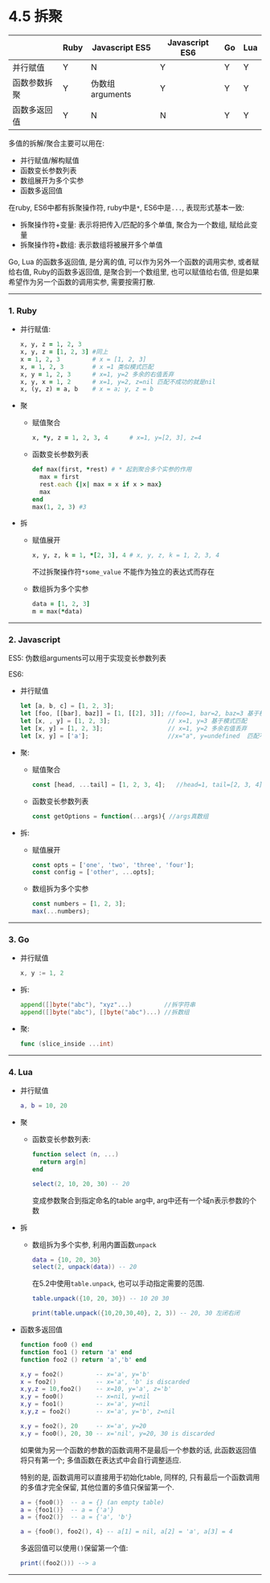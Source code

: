 # 4.5 拆聚

|              | Ruby | Javascript ES5  | Javascript ES6 | Go | Lua |
|--------------|------|-----------------|----------------|----|-----|
| 并行赋值     | Y    | N               | Y              | Y  | Y   |
| 函数参数拆聚 | Y    | 伪数组arguments | Y              | Y  | Y   |
| 函数多返回值 | Y    | N               | N              | Y  | Y   |

多值的拆解/聚合主要可以用在:

* 并行赋值/解构赋值
* 函数变长参数列表
* 数组展开为多个实参
* 函数多返回值

在ruby, ES6中都有拆聚操作符, ruby中是`*`, ES6中是`...`, 表现形式基本一致:

* 拆聚操作符+变量: 表示将把传入/匹配的多个单值, 聚合为一个数组, 赋给此变量
* 拆聚操作符+数组: 表示数组将被展开多个单值

Go, Lua 的函数多返回值, 是分离的值, 可以作为另外一个函数的调用实参, 或者赋给右值, Ruby的函数多返回值, 是聚合到一个数组里, 也可以赋值给右值, 但是如果希望作为另一个函数的调用实参, 需要按需打散.

<!--todo 补充一个例子-->

---

### 1. Ruby

* 并行赋值:
  ```ruby
  x, y, z = 1, 2, 3
  x, y, z = [1, 2, 3] #同上
  x = 1, 2, 3         # x = [1, 2, 3]
  x, = 1, 2, 3        # x =1 类似模式匹配
  x, y = 1, 2, 3      # x=1, y=2 多余的右值丢弃
  x, y, x = 1, 2      # x=1, y=2, z=nil 匹配不成功的就是nil
  x, (y, z) = a, b    # x = a; y, z = b
  ```

* 聚

  * 赋值聚合
    ```ruby
    x, *y, z = 1, 2, 3, 4      # x=1, y=[2, 3], z=4
    ```

  * 函数变长参数列表
    ```ruby
    def max(first, *rest) # * 起到聚合多个实参的作用
      max = first
      rest.each {|x| max = x if x > max}
      max
    end
    max(1, 2, 3) #3
    ```

* 拆

  * 赋值展开
    ```ruby
    x, y, z, k = 1, *[2, 3], 4 # x, y, z, k = 1, 2, 3, 4
    ```

    不过拆聚操作符`*some_value` 不能作为独立的表达式而存在

  * 数组拆为多个实参
    ```ruby
    data = [1, 2, 3]
    m = max(*data)
    ```

---

### 2. Javascript

ES5: 伪数组arguments可以用于实现变长参数列表

ES6:

* 并行赋值
  ```javascript
  let [a, b, c] = [1, 2, 3];
  let [foo, [[bar], baz]] = [1, [[2], 3]]; //foo=1, bar=2, baz=3 基于模式匹配
  let [x, , y] = [1, 2, 3];                // x=1, y=3 基于模式匹配
  let [x, y] = [1, 2, 3];                  // x=1, y=2 多余右值丢弃
  let [x, y] = ['a'];                      //x="a", y=undefined  匹配不到就是undefined
  ```

* 聚:

  * 赋值聚合
    ```javascript
    const [head, ...tail] = [1, 2, 3, 4];   //head=1, tail=[2, 3, 4]
    ```

  * 函数变长参数列表
    ```javascript
    const getOptions = function(...args){ //args真数组
    ```

* 拆:

  * 赋值展开
    ```javascript
    const opts = ['one', 'two', 'three', 'four'];
    const config = ['other', ...opts];
    ```

  * 数组拆为多个实参
    ```javascript
    const numbers = [1, 2, 3];
    max(...numbers);
    ```

---

### 3. Go

* 并行赋值
  ```go
  x, y := 1, 2
  ```

* 拆:
  ```go
  append([]byte("abc"), "xyz"...)         //拆字符串
  append([]byte("abc"), []byte("abc")...) //拆数组
  ```

* 聚:
  ```go
  func (slice_inside ...int)
  ```

---

### 4. Lua

* 并行赋值
  ```lua
  a, b = 10, 20
  ```

* 聚

  * 函数变长参数列表:
    ```lua
    function select (n, ...)
      return arg[n]
    end

    select(2, 10, 20, 30) -- 20
    ```

    变成参数聚合到指定命名的table arg中, arg中还有一个域n表示参数的个数

* 拆

  * 数组拆为多个实参, 利用内置函数`unpack`
    ```lua
    data = {10, 20, 30}
    select(2, unpack(data)) -- 20
    ```

    在5.2中使用`table.unpack`, 也可以手动指定需要的范围.
    ```lua
    table.unpack({10, 20, 30}) -- 10 20 30

    print(table.unpack({10,20,30,40}, 2, 3)) -- 20, 30 左闭右闭
    ```

* 函数多返回值

  ```lua
  function foo0 () end
  function foo1 () return 'a' end
  function foo2 () return 'a','b' end

  x,y = foo2()         -- x='a', y='b'
  x = foo2()           -- x='a', 'b' is discarded
  x,y,z = 10,foo2()    -- x=10, y='a', z='b'
  x,y = foo0()         -- x=nil, y=nil
  x,y = foo1()         -- x='a', y=nil
  x,y,z = foo2()       -- x='a', y='b', z=nil

  x,y = foo2(), 20     -- x='a', y=20
  x,y = foo0(), 20, 30 -- x='nil', y=20, 30 is discarded
  ```

  如果做为另一个函数的参数的函数调用不是最后一个参数的话, 此函数返回值将只有第一个; 多值函数在表达式中会自行调整适应.

  特别的是, 函数调用可以直接用于初始化table, 同样的, 只有最后一个函数调用的多值才完全保留, 其他位置的多值只保留第一个.

  ```lua
  a = {foo0()}  -- a = {} (an empty table)
  a = {foo1()}  -- a = {'a'}
  a = {foo2()}  -- a = {'a', 'b'}

  a = {foo0(), foo2(), 4} -- a[1] = nil, a[2] = 'a', a[3] = 4
  ```

  多返回值可以使用`()`保留第一个值:

  ```lua
  print((foo2())) --> a
  ```

---

[comment]: <> (补充其他函数多返回值)
